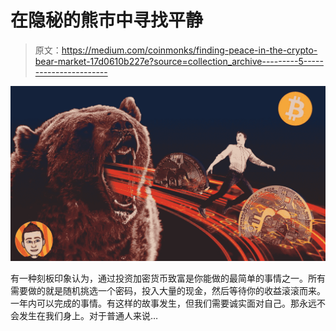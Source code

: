 # 在隐秘的熊市中寻找平静

> 原文：<https://medium.com/coinmonks/finding-peace-in-the-crypto-bear-market-17d0610b227e?source=collection_archive---------5----------------------->

![](img/5bc0bbdc12322d32c58e4ab7716adec6.png)

有一种刻板印象认为，通过投资加密货币致富是你能做的最简单的事情之一。所有需要做的就是随机挑选一个密码，投入大量的现金，然后等待你的收益滚滚而来。一年内可以完成的事情。有这样的故事发生，但我们需要诚实面对自己。那永远不会发生在我们身上。对于普通人来说…